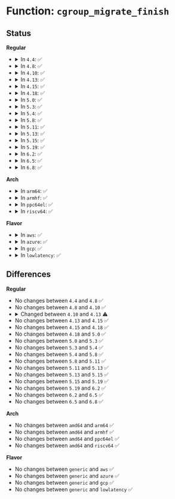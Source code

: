 # Function: <code>cgroup_migrate_finish</code>

## Status
<b>Regular</b>
<ul>
<li>
<details>
<summary>In <code>4.4</code>: ✅</summary>

```c
void cgroup_migrate_finish(struct list_head *preloaded_csets);
```

**Collision:** Unique Static

**Inline:** No

**Transformation:** False

**Instances:**

```
In kernel/cgroup.c (ffffffff81115070)
Location: kernel/cgroup.c:2572
Inline: False
Direct callers:
  - kernel/cgroup.c:cgroup_migrate_prepare_dst
  - kernel/cgroup.c:cgroup_attach_task
  - kernel/cgroup.c:cgroup_update_dfl_csses
  - kernel/cgroup.c:cgroup_transfer_tasks
```
**Symbols:**

```
ffffffff81115070-ffffffff8111510b: cgroup_migrate_finish (STB_LOCAL)
```
</details>
</li>
<li>
<details>
<summary>In <code>4.8</code>: ✅</summary>

```c
void cgroup_migrate_finish(struct list_head *preloaded_csets);
```

**Collision:** Unique Static

**Inline:** No

**Transformation:** False

**Instances:**

```
In kernel/cgroup.c (ffffffff8111b900)
Location: kernel/cgroup.c:2627
Inline: False
Direct callers:
  - kernel/cgroup.c:cgroup_transfer_tasks
  - kernel/cgroup.c:cgroup_attach_task
  - kernel/cgroup.c:cgroup_migrate_prepare_dst
```
**Symbols:**

```
ffffffff8111b900-ffffffff8111b9af: cgroup_migrate_finish (STB_LOCAL)
```
</details>
</li>
<li>
<details>
<summary>In <code>4.10</code>: ✅</summary>

```c
void cgroup_migrate_finish(struct list_head *preloaded_csets);
```

**Collision:** Unique Static

**Inline:** No

**Transformation:** False

**Instances:**

```
In kernel/cgroup.c (ffffffff81123c50)
Location: kernel/cgroup.c:2632
Inline: False
Direct callers:
  - kernel/cgroup.c:cgroup_transfer_tasks
  - kernel/cgroup.c:cgroup_attach_task
  - kernel/cgroup.c:cgroup_attach_task
  - kernel/cgroup.c:cgroup_migrate_prepare_dst
```
**Symbols:**

```
ffffffff81123c50-ffffffff81123cff: cgroup_migrate_finish (STB_LOCAL)
```
</details>
</li>
<li>
<details>
<summary>In <code>4.13</code>: ✅</summary>

```c
void cgroup_migrate_finish(struct cgroup_mgctx *mgctx);
```

**Collision:** Unique Global

**Inline:** No

**Transformation:** False

**Instances:**

```
In kernel/cgroup/cgroup.c (ffffffff81124950)
Location: kernel/cgroup/cgroup.c:2195
Inline: False
Direct callers:
  - kernel/cgroup/cgroup.c:cgroup_update_dfl_csses
  - kernel/cgroup/cgroup.c:cgroup_attach_task
  - kernel/cgroup/cgroup.c:cgroup_attach_task
  - kernel/cgroup/cgroup.c:cgroup_migrate_prepare_dst
  - kernel/cgroup/cgroup-v1.c:cgroup_transfer_tasks
```
**Symbols:**

```
ffffffff81124950-ffffffff81124a99: cgroup_migrate_finish (STB_GLOBAL)
```
</details>
</li>
<li>
<details>
<summary>In <code>4.15</code>: ✅</summary>

```c
void cgroup_migrate_finish(struct cgroup_mgctx *mgctx);
```

**Collision:** Unique Global

**Inline:** No

**Transformation:** False

**Instances:**

```
In kernel/cgroup/cgroup.c (ffffffff81130a90)
Location: kernel/cgroup/cgroup.c:2404
Inline: False
Direct callers:
  - kernel/cgroup/cgroup.c:cgroup_update_dfl_csses
  - kernel/cgroup/cgroup.c:cgroup_attach_task
  - kernel/cgroup/cgroup.c:cgroup_attach_task
  - kernel/cgroup/cgroup.c:cgroup_migrate_prepare_dst
  - kernel/cgroup/cgroup-v1.c:cgroup_transfer_tasks
```
**Symbols:**

```
ffffffff81130a90-ffffffff81130bd9: cgroup_migrate_finish (STB_GLOBAL)
```
</details>
</li>
<li>
<details>
<summary>In <code>4.18</code>: ✅</summary>

```c
void cgroup_migrate_finish(struct cgroup_mgctx *mgctx);
```

**Collision:** Unique Global

**Inline:** No

**Transformation:** False

**Instances:**

```
In kernel/cgroup/cgroup.c (ffffffff8113f160)
Location: kernel/cgroup/cgroup.c:2422
Inline: False
Direct callers:
  - kernel/cgroup/cgroup.c:cgroup_update_dfl_csses
  - kernel/cgroup/cgroup.c:cgroup_attach_task
  - kernel/cgroup/cgroup.c:cgroup_attach_task
  - kernel/cgroup/cgroup.c:cgroup_migrate_prepare_dst
  - kernel/cgroup/cgroup-v1.c:cgroup_transfer_tasks
```
**Symbols:**

```
ffffffff8113f160-ffffffff8113f2a9: cgroup_migrate_finish (STB_GLOBAL)
```
</details>
</li>
<li>
<details>
<summary>In <code>5.0</code>: ✅</summary>

```c
void cgroup_migrate_finish(struct cgroup_mgctx *mgctx);
```

**Collision:** Unique Global

**Inline:** No

**Transformation:** False

**Instances:**

```
In kernel/cgroup/cgroup.c (ffffffff8114ab80)
Location: kernel/cgroup/cgroup.c:2463
Inline: False
Direct callers:
  - kernel/cgroup/cgroup.c:cgroup_update_dfl_csses
  - kernel/cgroup/cgroup.c:cgroup_attach_task
  - kernel/cgroup/cgroup.c:cgroup_attach_task
  - kernel/cgroup/cgroup.c:cgroup_migrate_prepare_dst
  - kernel/cgroup/cgroup-v1.c:cgroup_transfer_tasks
```
**Symbols:**

```
ffffffff8114ab80-ffffffff8114acc9: cgroup_migrate_finish (STB_GLOBAL)
```
</details>
</li>
<li>
<details>
<summary>In <code>5.3</code>: ✅</summary>

```c
void cgroup_migrate_finish(struct cgroup_mgctx *mgctx);
```

**Collision:** Unique Global

**Inline:** No

**Transformation:** False

**Instances:**

```
In kernel/cgroup/cgroup.c (ffffffff81156360)
Location: kernel/cgroup/cgroup.c:2606
Inline: False
Direct callers:
  - kernel/cgroup/cgroup.c:cgroup_update_dfl_csses
  - kernel/cgroup/cgroup.c:cgroup_attach_task
  - kernel/cgroup/cgroup.c:cgroup_attach_task
  - kernel/cgroup/cgroup-v1.c:cgroup_transfer_tasks
```
**Symbols:**

```
ffffffff81156360-ffffffff811564ae: cgroup_migrate_finish (STB_GLOBAL)
```
</details>
</li>
<li>
<details>
<summary>In <code>5.4</code>: ✅</summary>

```c
void cgroup_migrate_finish(struct cgroup_mgctx *mgctx);
```

**Collision:** Unique Global

**Inline:** No

**Transformation:** False

**Instances:**

```
In kernel/cgroup/cgroup.c (ffffffff81161fc0)
Location: kernel/cgroup/cgroup.c:2607
Inline: False
Direct callers:
  - kernel/cgroup/cgroup.c:cgroup_update_dfl_csses
  - kernel/cgroup/cgroup.c:cgroup_attach_task
  - kernel/cgroup/cgroup.c:cgroup_attach_task
  - kernel/cgroup/cgroup-v1.c:cgroup_transfer_tasks
```
**Symbols:**

```
ffffffff81161fc0-ffffffff8116210e: cgroup_migrate_finish (STB_GLOBAL)
```
</details>
</li>
<li>
<details>
<summary>In <code>5.8</code>: ✅</summary>

```c
void cgroup_migrate_finish(struct cgroup_mgctx *mgctx);
```

**Collision:** Unique Global

**Inline:** No

**Transformation:** False

**Instances:**

```
In kernel/cgroup/cgroup.c (ffffffff81173420)
Location: kernel/cgroup/cgroup.c:2533
Inline: False
Direct callers:
  - kernel/cgroup/cgroup.c:cgroup_update_dfl_csses
  - kernel/cgroup/cgroup.c:cgroup_attach_task
  - kernel/cgroup/cgroup.c:cgroup_attach_task
  - kernel/cgroup/cgroup-v1.c:cgroup_transfer_tasks
```
**Symbols:**

```
ffffffff81173420-ffffffff8117356e: cgroup_migrate_finish (STB_GLOBAL)
```
</details>
</li>
<li>
<details>
<summary>In <code>5.11</code>: ✅</summary>

```c
void cgroup_migrate_finish(struct cgroup_mgctx *mgctx);
```

**Collision:** Unique Global

**Inline:** No

**Transformation:** False

**Instances:**

```
In kernel/cgroup/cgroup.c (ffffffff81170120)
Location: kernel/cgroup/cgroup.c:2529
Inline: False
Direct callers:
  - kernel/cgroup/cgroup.c:cgroup_update_dfl_csses
  - kernel/cgroup/cgroup.c:cgroup_attach_task
  - kernel/cgroup/cgroup.c:cgroup_attach_task
  - kernel/cgroup/cgroup-v1.c:cgroup_transfer_tasks
```
**Symbols:**

```
ffffffff81170120-ffffffff8117026e: cgroup_migrate_finish (STB_GLOBAL)
```
</details>
</li>
<li>
<details>
<summary>In <code>5.13</code>: ✅</summary>

```c
void cgroup_migrate_finish(struct cgroup_mgctx *mgctx);
```

**Collision:** Unique Global

**Inline:** No

**Transformation:** False

**Instances:**

```
In kernel/cgroup/cgroup.c (ffffffff81170d50)
Location: kernel/cgroup/cgroup.c:2542
Inline: False
Direct callers:
  - kernel/cgroup/cgroup.c:cgroup_update_dfl_csses
  - kernel/cgroup/cgroup.c:cgroup_attach_task
  - kernel/cgroup/cgroup.c:cgroup_attach_task
  - kernel/cgroup/cgroup-v1.c:cgroup_transfer_tasks
```
**Symbols:**

```
ffffffff81170d50-ffffffff81170e9e: cgroup_migrate_finish (STB_GLOBAL)
```
</details>
</li>
<li>
<details>
<summary>In <code>5.15</code>: ✅</summary>

```c
void cgroup_migrate_finish(struct cgroup_mgctx *mgctx);
```

**Collision:** Unique Global

**Inline:** No

**Transformation:** False

**Instances:**

```
In kernel/cgroup/cgroup.c (ffffffff81197420)
Location: kernel/cgroup/cgroup.c:2597
Inline: False
Direct callers:
  - kernel/cgroup/cgroup.c:cgroup_update_dfl_csses
  - kernel/cgroup/cgroup.c:cgroup_attach_task
  - kernel/cgroup/cgroup.c:cgroup_attach_task
  - kernel/cgroup/cgroup-v1.c:cgroup_transfer_tasks
```
**Symbols:**

```
ffffffff81197420-ffffffff8119756e: cgroup_migrate_finish (STB_GLOBAL)
```
</details>
</li>
<li>
<details>
<summary>In <code>5.19</code>: ✅</summary>

```c
void cgroup_migrate_finish(struct cgroup_mgctx *mgctx);
```

**Collision:** Unique Global

**Inline:** No

**Transformation:** False

**Instances:**

```
In kernel/cgroup/cgroup.c (ffffffff811c7400)
Location: kernel/cgroup/cgroup.c:2601
Inline: False
Direct callers:
  - kernel/cgroup/cgroup.c:cgroup_update_dfl_csses
  - kernel/cgroup/cgroup.c:cgroup_attach_task
  - kernel/cgroup/cgroup.c:cgroup_attach_task
  - kernel/cgroup/cgroup-v1.c:cgroup_transfer_tasks
```
**Symbols:**

```
ffffffff811c7400-ffffffff811c753b: cgroup_migrate_finish (STB_GLOBAL)
```
</details>
</li>
<li>
<details>
<summary>In <code>6.2</code>: ✅</summary>

```c
void cgroup_migrate_finish(struct cgroup_mgctx *mgctx);
```

**Collision:** Unique Global

**Inline:** No

**Transformation:** False

**Instances:**

```
In kernel/cgroup/cgroup.c (ffffffff8120a300)
Location: kernel/cgroup/cgroup.c:2699
Inline: False
Direct callers:
  - kernel/cgroup/cgroup.c:cgroup_update_dfl_csses
  - kernel/cgroup/cgroup.c:cgroup_update_dfl_csses
  - kernel/cgroup/cgroup.c:cgroup_update_dfl_csses
  - kernel/cgroup/cgroup.c:cgroup_attach_task
  - kernel/cgroup/cgroup.c:cgroup_attach_task
  - kernel/cgroup/cgroup-v1.c:cgroup_transfer_tasks
```
**Symbols:**

```
ffffffff8120a300-ffffffff8120a43b: cgroup_migrate_finish (STB_GLOBAL)
```
</details>
</li>
<li>
<details>
<summary>In <code>6.5</code>: ✅</summary>

```c
void cgroup_migrate_finish(struct cgroup_mgctx *mgctx);
```

**Collision:** Unique Global

**Inline:** No

**Transformation:** False

**Instances:**

```
In kernel/cgroup/cgroup.c (ffffffff8121f8e0)
Location: kernel/cgroup/cgroup.c:2668
Inline: False
Direct callers:
  - kernel/cgroup/cgroup.c:cgroup_update_dfl_csses
  - kernel/cgroup/cgroup.c:cgroup_update_dfl_csses
  - kernel/cgroup/cgroup.c:cgroup_update_dfl_csses
  - kernel/cgroup/cgroup.c:cgroup_attach_task
  - kernel/cgroup/cgroup.c:cgroup_attach_task
  - kernel/cgroup/cgroup-v1.c:cgroup_transfer_tasks
```
**Symbols:**

```
ffffffff8121f8e0-ffffffff8121fa1b: cgroup_migrate_finish (STB_GLOBAL)
```
</details>
</li>
<li>
<details>
<summary>In <code>6.8</code>: ✅</summary>

```c
void cgroup_migrate_finish(struct cgroup_mgctx *mgctx);
```

**Collision:** Unique Global

**Inline:** No

**Transformation:** False

**Instances:**

```
In kernel/cgroup/cgroup.c (ffffffff81237630)
Location: kernel/cgroup/cgroup.c:2677
Inline: False
Direct callers:
  - kernel/cgroup/cgroup.c:cgroup_update_dfl_csses
  - kernel/cgroup/cgroup.c:cgroup_update_dfl_csses
  - kernel/cgroup/cgroup.c:cgroup_update_dfl_csses
  - kernel/cgroup/cgroup.c:cgroup_attach_task
  - kernel/cgroup/cgroup.c:cgroup_attach_task
  - kernel/cgroup/cgroup-v1.c:cgroup_transfer_tasks
```
**Symbols:**

```
ffffffff81237630-ffffffff8123776b: cgroup_migrate_finish (STB_GLOBAL)
```
</details>
</li>
</ul>
<b>Arch</b>
<ul>
<li>
<details>
<summary>In <code>arm64</code>: ✅</summary>

```c
void cgroup_migrate_finish(struct cgroup_mgctx *mgctx);
```

**Collision:** Unique Global

**Inline:** No

**Transformation:** False

**Instances:**

```
In kernel/cgroup/cgroup.c (ffff8000101d3390)
Location: kernel/cgroup/cgroup.c:2607
Inline: False
Direct callers:
  - kernel/cgroup/cgroup.c:cgroup_update_dfl_csses
  - kernel/cgroup/cgroup.c:cgroup_attach_task
  - kernel/cgroup/cgroup.c:cgroup_attach_task
  - kernel/cgroup/cgroup-v1.c:cgroup_transfer_tasks
```
**Symbols:**

```
ffff8000101d3390-ffff8000101d34c4: cgroup_migrate_finish (STB_GLOBAL)
```
</details>
</li>
<li>
<details>
<summary>In <code>armhf</code>: ✅</summary>

```c
void cgroup_migrate_finish(struct cgroup_mgctx *mgctx);
```

**Collision:** Unique Global

**Inline:** No

**Transformation:** False

**Instances:**

```
In kernel/cgroup/cgroup.c (c0416124)
Location: kernel/cgroup/cgroup.c:2607
Inline: False
Direct callers:
  - kernel/cgroup/cgroup.c:cgroup_attach_task
  - kernel/cgroup/cgroup.c:cgroup_attach_task
  - kernel/cgroup/cgroup-v1.c:cgroup_transfer_tasks
```
**Symbols:**

```
c0416124-c041626c: cgroup_migrate_finish (STB_GLOBAL)
```
</details>
</li>
<li>
<details>
<summary>In <code>ppc64el</code>: ✅</summary>

```c
void cgroup_migrate_finish(struct cgroup_mgctx *mgctx);
```

**Collision:** Unique Global

**Inline:** No

**Transformation:** False

**Instances:**

```
In kernel/cgroup/cgroup.c (c00000000023e5c0)
Location: kernel/cgroup/cgroup.c:2607
Inline: False
Direct callers:
  - kernel/cgroup/cgroup.c:cgroup_update_dfl_csses
  - kernel/cgroup/cgroup.c:cgroup_attach_task
  - kernel/cgroup/cgroup.c:cgroup_attach_task
  - kernel/cgroup/cgroup-v1.c:cgroup_transfer_tasks
```
**Symbols:**

```
c00000000023e5c0-c00000000023e768: cgroup_migrate_finish (STB_GLOBAL)
```
</details>
</li>
<li>
<details>
<summary>In <code>riscv64</code>: ✅</summary>

```c
void cgroup_migrate_finish(struct cgroup_mgctx *mgctx);
```

**Collision:** Unique Global

**Inline:** No

**Transformation:** False

**Instances:**

```
In kernel/cgroup/cgroup.c (ffffffe00014cbc0)
Location: kernel/cgroup/cgroup.c:2607
Inline: False
Direct callers:
  - kernel/cgroup/cgroup.c:cgroup_update_dfl_csses
  - kernel/cgroup/cgroup.c:cgroup_attach_task
  - kernel/cgroup/cgroup.c:cgroup_attach_task
  - kernel/cgroup/cgroup-v1.c:cgroup_transfer_tasks
```
**Symbols:**

```
ffffffe00014cbc0-ffffffe00014ccec: cgroup_migrate_finish (STB_GLOBAL)
```
</details>
</li>
</ul>
<b>Flavor</b>
<ul>
<li>
<details>
<summary>In <code>aws</code>: ✅</summary>

```c
void cgroup_migrate_finish(struct cgroup_mgctx *mgctx);
```

**Collision:** Unique Global

**Inline:** No

**Transformation:** False

**Instances:**

```
In kernel/cgroup/cgroup.c (ffffffff8115a5e0)
Location: kernel/cgroup/cgroup.c:2607
Inline: False
Direct callers:
  - kernel/cgroup/cgroup.c:cgroup_update_dfl_csses
  - kernel/cgroup/cgroup.c:cgroup_attach_task
  - kernel/cgroup/cgroup.c:cgroup_attach_task
  - kernel/cgroup/cgroup-v1.c:cgroup_transfer_tasks
```
**Symbols:**

```
ffffffff8115a5e0-ffffffff8115a72e: cgroup_migrate_finish (STB_GLOBAL)
```
</details>
</li>
<li>
<details>
<summary>In <code>azure</code>: ✅</summary>

```c
void cgroup_migrate_finish(struct cgroup_mgctx *mgctx);
```

**Collision:** Unique Global

**Inline:** No

**Transformation:** False

**Instances:**

```
In kernel/cgroup/cgroup.c (ffffffff8114d8d0)
Location: kernel/cgroup/cgroup.c:2607
Inline: False
Direct callers:
  - kernel/cgroup/cgroup.c:cgroup_update_dfl_csses
  - kernel/cgroup/cgroup.c:cgroup_attach_task
  - kernel/cgroup/cgroup.c:cgroup_attach_task
  - kernel/cgroup/cgroup-v1.c:cgroup_transfer_tasks
```
**Symbols:**

```
ffffffff8114d8d0-ffffffff8114da18: cgroup_migrate_finish (STB_GLOBAL)
```
</details>
</li>
<li>
<details>
<summary>In <code>gcp</code>: ✅</summary>

```c
void cgroup_migrate_finish(struct cgroup_mgctx *mgctx);
```

**Collision:** Unique Global

**Inline:** No

**Transformation:** False

**Instances:**

```
In kernel/cgroup/cgroup.c (ffffffff811583b0)
Location: kernel/cgroup/cgroup.c:2607
Inline: False
Direct callers:
  - kernel/cgroup/cgroup.c:cgroup_update_dfl_csses
  - kernel/cgroup/cgroup.c:cgroup_attach_task
  - kernel/cgroup/cgroup.c:cgroup_attach_task
  - kernel/cgroup/cgroup-v1.c:cgroup_transfer_tasks
```
**Symbols:**

```
ffffffff811583b0-ffffffff811584fe: cgroup_migrate_finish (STB_GLOBAL)
```
</details>
</li>
<li>
<details>
<summary>In <code>lowlatency</code>: ✅</summary>

```c
void cgroup_migrate_finish(struct cgroup_mgctx *mgctx);
```

**Collision:** Unique Global

**Inline:** No

**Transformation:** False

**Instances:**

```
In kernel/cgroup/cgroup.c (ffffffff81165400)
Location: kernel/cgroup/cgroup.c:2607
Inline: False
Direct callers:
  - kernel/cgroup/cgroup.c:cgroup_update_dfl_csses
  - kernel/cgroup/cgroup.c:cgroup_attach_task
  - kernel/cgroup/cgroup.c:cgroup_attach_task
  - kernel/cgroup/cgroup-v1.c:cgroup_transfer_tasks
```
**Symbols:**

```
ffffffff81165400-ffffffff81165545: cgroup_migrate_finish (STB_GLOBAL)
```
</details>
</li>
</ul>

## Differences
<b>Regular</b>
<ul>
<li>
No changes between <code>4.4</code> and <code>4.8</code> ✅
</li>
<li>
No changes between <code>4.8</code> and <code>4.10</code> ✅
</li>
<li>
<details>
<summary>Changed between <code>4.10</code> and <code>4.13</code> ⚠️</summary>
<ul>
<li>
<b>Param added. </b>
<code>struct cgroup_mgctx *mgctx</code>
</li>
<li>
<b>Param removed. </b>
<code>struct list_head *preloaded_csets</code>
</li>
</ul>
</details>
</li>
<li>
No changes between <code>4.13</code> and <code>4.15</code> ✅
</li>
<li>
No changes between <code>4.15</code> and <code>4.18</code> ✅
</li>
<li>
No changes between <code>4.18</code> and <code>5.0</code> ✅
</li>
<li>
No changes between <code>5.0</code> and <code>5.3</code> ✅
</li>
<li>
No changes between <code>5.3</code> and <code>5.4</code> ✅
</li>
<li>
No changes between <code>5.4</code> and <code>5.8</code> ✅
</li>
<li>
No changes between <code>5.8</code> and <code>5.11</code> ✅
</li>
<li>
No changes between <code>5.11</code> and <code>5.13</code> ✅
</li>
<li>
No changes between <code>5.13</code> and <code>5.15</code> ✅
</li>
<li>
No changes between <code>5.15</code> and <code>5.19</code> ✅
</li>
<li>
No changes between <code>5.19</code> and <code>6.2</code> ✅
</li>
<li>
No changes between <code>6.2</code> and <code>6.5</code> ✅
</li>
<li>
No changes between <code>6.5</code> and <code>6.8</code> ✅
</li>
</ul>
<b>Arch</b>
<ul>
<li>
No changes between <code>amd64</code> and <code>arm64</code> ✅
</li>
<li>
No changes between <code>amd64</code> and <code>armhf</code> ✅
</li>
<li>
No changes between <code>amd64</code> and <code>ppc64el</code> ✅
</li>
<li>
No changes between <code>amd64</code> and <code>riscv64</code> ✅
</li>
</ul>
<b>Flavor</b>
<ul>
<li>
No changes between <code>generic</code> and <code>aws</code> ✅
</li>
<li>
No changes between <code>generic</code> and <code>azure</code> ✅
</li>
<li>
No changes between <code>generic</code> and <code>gcp</code> ✅
</li>
<li>
No changes between <code>generic</code> and <code>lowlatency</code> ✅
</li>
</ul>
